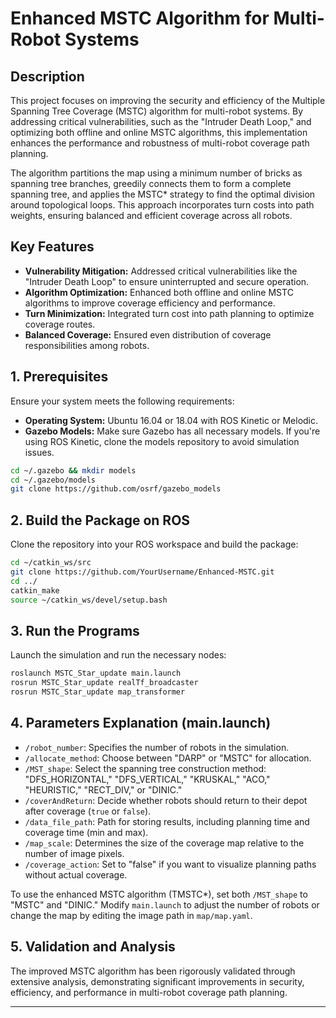 # Enhanced MSTC Algorithm for Multi-Robot Systems

## Description

This project focuses on improving the security and efficiency of the Multiple Spanning Tree Coverage (MSTC) algorithm for multi-robot systems. By addressing critical vulnerabilities, such as the "Intruder Death Loop," and optimizing both offline and online MSTC algorithms, this implementation enhances the performance and robustness of multi-robot coverage path planning.

The algorithm partitions the map using a minimum number of bricks as spanning tree branches, greedily connects them to form a complete spanning tree, and applies the MSTC* strategy to find the optimal division around topological loops. This approach incorporates turn costs into path weights, ensuring balanced and efficient coverage across all robots.

## Key Features

- **Vulnerability Mitigation:** Addressed critical vulnerabilities like the "Intruder Death Loop" to ensure uninterrupted and secure operation.
- **Algorithm Optimization:** Enhanced both offline and online MSTC algorithms to improve coverage efficiency and performance.
- **Turn Minimization:** Integrated turn cost into path planning to optimize coverage routes.
- **Balanced Coverage:** Ensured even distribution of coverage responsibilities among robots.

## 1. Prerequisites

Ensure your system meets the following requirements:

- **Operating System:** Ubuntu 16.04 or 18.04 with ROS Kinetic or Melodic.
- **Gazebo Models:** Make sure Gazebo has all necessary models. If you're using ROS Kinetic, clone the models repository to avoid simulation issues.

```bash
cd ~/.gazebo && mkdir models
cd ~/.gazebo/models
git clone https://github.com/osrf/gazebo_models
```

## 2. Build the Package on ROS

Clone the repository into your ROS workspace and build the package:

```bash
cd ~/catkin_ws/src
git clone https://github.com/YourUsername/Enhanced-MSTC.git
cd ../
catkin_make
source ~/catkin_ws/devel/setup.bash
```

## 3. Run the Programs

Launch the simulation and run the necessary nodes:

```bash
roslaunch MSTC_Star_update main.launch
rosrun MSTC_Star_update realTf_broadcaster
rosrun MSTC_Star_update map_transformer
```

## 4. Parameters Explanation (main.launch)

- `/robot_number`: Specifies the number of robots in the simulation.
- `/allocate_method`: Choose between "DARP" or "MSTC" for allocation.
- `/MST_shape`: Select the spanning tree construction method: "DFS_HORIZONTAL," "DFS_VERTICAL," "KRUSKAL," "ACO," "HEURISTIC," "RECT_DIV," or "DINIC."
- `/coverAndReturn`: Decide whether robots should return to their depot after coverage (`true` or `false`).
- `/data_file_path`: Path for storing results, including planning time and coverage time (min and max).
- `/map_scale`: Determines the size of the coverage map relative to the number of image pixels.
- `/coverage_action`: Set to "false" if you want to visualize planning paths without actual coverage.

To use the enhanced MSTC algorithm (TMSTC*), set both `/MST_shape` to "MSTC" and "DINIC." Modify `main.launch` to adjust the number of robots or change the map by editing the image path in `map/map.yaml`.

## 5. Validation and Analysis

The improved MSTC algorithm has been rigorously validated through extensive analysis, demonstrating significant improvements in security, efficiency, and performance in multi-robot coverage path planning.

---

